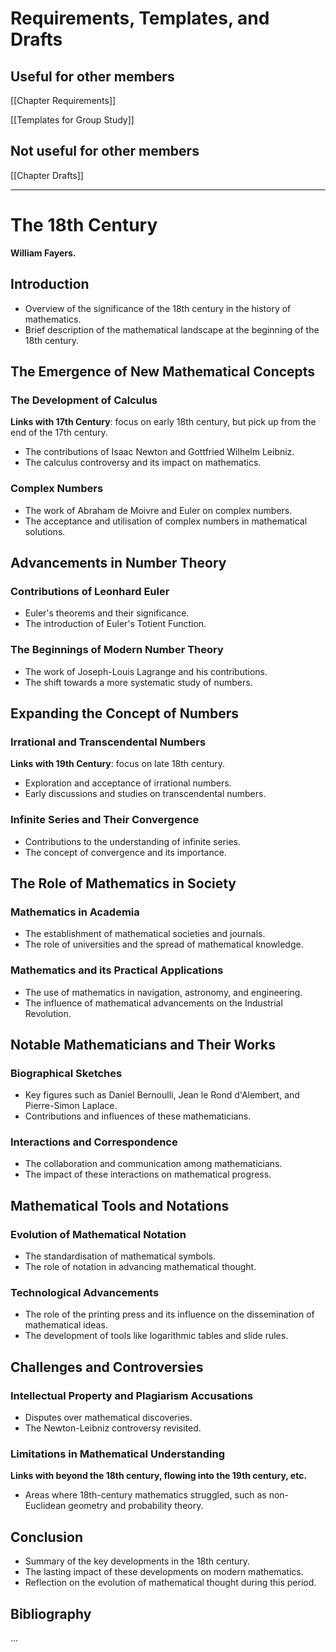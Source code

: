 # Requirements, Templates, and Drafts

## Useful for other members

[[Chapter Requirements]]

[[Templates for Group Study]]

## Not useful for other members

[[Chapter Drafts]]

___

# The 18th Century

**William Fayers.**

## Introduction

- Overview of the significance of the 18th century in the history of mathematics.
- Brief description of the mathematical landscape at the beginning of the 18th century.

## The Emergence of New Mathematical Concepts

### The Development of Calculus

**Links with 17th Century**: focus on early 18th century, but pick up from the end of the 17th century.

- The contributions of Isaac Newton and Gottfried Wilhelm Leibniz.
- The calculus controversy and its impact on mathematics.

### Complex Numbers

- The work of Abraham de Moivre and Euler on complex numbers.
- The acceptance and utilisation of complex numbers in mathematical solutions.

## Advancements in Number Theory

### Contributions of Leonhard Euler

- Euler's theorems and their significance.
- The introduction of Euler's Totient Function.

### The Beginnings of Modern Number Theory

- The work of Joseph-Louis Lagrange and his contributions.
- The shift towards a more systematic study of numbers.

## Expanding the Concept of Numbers

### Irrational and Transcendental Numbers

**Links with 19th Century**: focus on late 18th century.

- Exploration and acceptance of irrational numbers.
- Early discussions and studies on transcendental numbers.

### Infinite Series and Their Convergence

- Contributions to the understanding of infinite series.
- The concept of convergence and its importance.

## The Role of Mathematics in Society

### Mathematics in Academia

- The establishment of mathematical societies and journals.
- The role of universities and the spread of mathematical knowledge.

### Mathematics and its Practical Applications

- The use of mathematics in navigation, astronomy, and engineering.
- The influence of mathematical advancements on the Industrial Revolution.

## Notable Mathematicians and Their Works

### Biographical Sketches

- Key figures such as Daniel Bernoulli, Jean le Rond d'Alembert, and Pierre-Simon Laplace.
- Contributions and influences of these mathematicians.

### Interactions and Correspondence

- The collaboration and communication among mathematicians.
- The impact of these interactions on mathematical progress.

## Mathematical Tools and Notations

### Evolution of Mathematical Notation

- The standardisation of mathematical symbols.
- The role of notation in advancing mathematical thought.

### Technological Advancements

- The role of the printing press and its influence on the dissemination of mathematical ideas.
- The development of tools like logarithmic tables and slide rules.

## Challenges and Controversies

### Intellectual Property and Plagiarism Accusations

- Disputes over mathematical discoveries.
- The Newton-Leibniz controversy revisited.

### Limitations in Mathematical Understanding

**Links with beyond the 18th century, flowing into the 19th century, etc.**

- Areas where 18th-century mathematics struggled, such as non-Euclidean geometry and probability theory.

## Conclusion

- Summary of the key developments in the 18th century.
- The lasting impact of these developments on modern mathematics.
- Reflection on the evolution of mathematical thought during this period.

## Bibliography

...